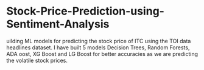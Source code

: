 # Stock-Price-Prediction-using-Sentiment-Analysis
uilding ML models for predicting the stock price of ITC using the TOI data headlines dataset. I have built 5 models Decision Trees, Random Forests, ADA oost, XG Boost and LG Boost for better accuracies as we are predicting the volatile stock prices.
